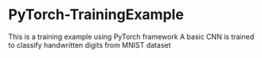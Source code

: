 # PyTorch-TrainingExample
This is a training example using PyTorch framework
A basic CNN is trained to classify handwritten digits from MNIST dataset
